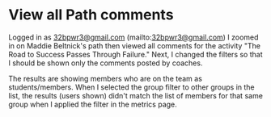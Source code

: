# View all Path comments

Logged in as 32bpwr3@gmail.com (mailto:32bpwr3@gmail.com)
I zoomed in on Maddie Beltnick's path
then viewed all comments for the activity "The Road to Success Passes Through Failure."
Next, I changed the filters so that I should be shown only the comments posted by coaches.

The results are showing members who are on the team as students/members. When I selected the group filter to other groups in the list, the results (users shown) didn't match the list of members for that same group when I applied the filter in the metrics page.
